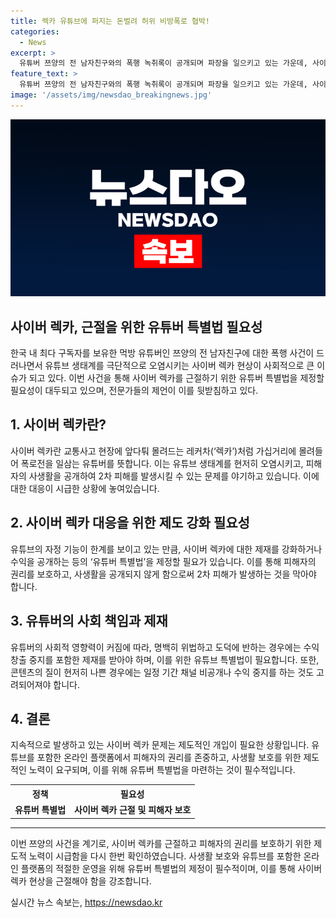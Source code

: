 ```yaml
---
title: 렉카 유튜브에 퍼지는 돈벌려 허위 비방폭로 협박!
categories:
  - News
excerpt: >
  유튜버 쯔양의 전 남자친구와의 폭행 녹취록이 공개되며 파장을 일으키고 있는 가운데, 사이버 렉카(렉카) 문제에 대한 특별법 제정이 필요한 것으로 지적되고 있다. 또한, 유튜버들의 폭로로 피해자의 사생활이 공개되고 있는 상황으로, 사전 협의 없이 개인정보를 공개하는 행위에 대한 제재가 필요하다는 목소리가 나오고 있다. 이에 전문가들은 유튜브 특별법이 필요하다고 주장하고 있으며, 사회적 영향력이 큰 유튜버에 대한 강화된 제재가 필요하다고 지적하고 있다.
feature_text: >
  유튜버 쯔양의 전 남자친구와의 폭행 녹취록이 공개되며 파장을 일으키고 있는 가운데, 사이버 렉카(렉카) 문제에 대한 특별법 제정이 필요한 것으로 지적되고 있다. 또한, 유튜버들의 폭로로 피해자의 사생활이 공개되고 있는 상황으로, 사전 협의 없이 개인정보를 공개하는 행위에 대한 제재가 필요하다는 목소리가 나오고 있다. 이에 전문가들은 유튜브 특별법이 필요하다고 주장하고 있으며, 사회적 영향력이 큰 유튜버에 대한 강화된 제재가 필요하다고 지적하고 있다.
image: '/assets/img/newsdao_breakingnews.jpg'
---
```


<p><img src="/assets/img/newsdao_breakingnews.jpg" alt="firstkoreanews 속보" /></p>

<h2>사이버 렉카, 근절을 위한 유튜버 특별법 필요성</h2>

<p data-ke-size="size16">한국 내 최다 구독자를 보유한 먹방 유튜버인 쯔양의 전 남자친구에 대한 폭행 사건이 드러나면서 유튜브 생태계를 극단적으로 오염시키는 사이버 렉카 현상이 사회적으로 큰 이슈가 되고 있다. 이번 사건을 통해 사이버 렉카를 근절하기 위한 유튜버 특별법을 제정할 필요성이 대두되고 있으며, 전문가들의 제언이 이를 뒷받침하고 있다.</p>

<h2>1. 사이버 렉카란?</h2>

<p data-ke-size="size16">사이버 렉카란 교통사고 현장에 앞다퉈 몰려드는 레커차(‘렉카’)처럼 가십거리에 몰려들어 폭로전을 일삼는 유튜버를 뜻합니다. 이는 유튜브 생태계를 현저히 오염시키고, 피해자의 사생활을 공개하여 2차 피해를 발생시킬 수 있는 문제를 야기하고 있습니다. 이에 대한 대응이 시급한 상황에 놓여있습니다.</p>

<h2>2. 사이버 렉카 대응을 위한 제도 강화 필요성</h2>

<p data-ke-size="size16">유튜브의 자정 기능이 한계를 보이고 있는 만큼, 사이버 렉카에 대한 제재를 강화하거나 수익을 공개하는 등의 ‘유튜버 특별법’을 제정할 필요가 있습니다. 이를 통해 피해자의 권리를 보호하고, 사생활을 공개되지 않게 함으로써 2차 피해가 발생하는 것을 막아야 합니다.</p>

<h2>3. 유튜버의 사회 책임과 제재</h2>

<p data-ke-size="size16">유튜버의 사회적 영향력이 커짐에 따라, 명백히 위법하고 도덕에 반하는 경우에는 수익 창출 중지를 포함한 제재를 받아야 하며, 이를 위한 유튜브 특별법이 필요합니다. 또한, 콘텐츠의 질이 현저히 나쁜 경우에는 일정 기간 채널 비공개나 수익 중지를 하는 것도 고려되어져야 합니다.</p>

<h2>4. 결론</h2>

<p data-ke-size="size16">지속적으로 발생하고 있는 사이버 렉카 문제는 제도적인 개입이 필요한 상황입니다. 유튜브를 포함한 온라인 플랫폼에서 피해자의 권리를 존중하고, 사생활 보호를 위한 제도적인 노력이 요구되며, 이를 위해 유튜버 특별법을 마련하는 것이 필수적입니다.</p>

<table>
    <tr>
        <th>정책</th>
        <th>필요성</th>
    </tr>
    <tr>
        <td style="text-align: center; height: 17px;"><b>유튜버 특별법</b></td>
        <td style="text-align: center; height: 17px;"><b>사이버 렉카 근절 및 피해자 보호</b></td>
    </tr>
</table>

<hr>

<p data-ke-size="size16">이번 쯔양의 사건을 계기로, 사이버 렉카를 근절하고 피해자의 권리를 보호하기 위한 제도적 노력이 시급함을 다시 한번 확인하였습니다. 사생활 보호와 유튜브를 포함한 온라인 플랫폼의 적절한 운영을 위해 유튜버 특별법의 제정이 필수적이며, 이를 통해 사이버 렉카 현상을 근절해야 함을 강조합니다.</p>
실시간 뉴스 속보는, <a href="https://newsdao.kr" rel="dofollow">https://newsdao.kr</a>


